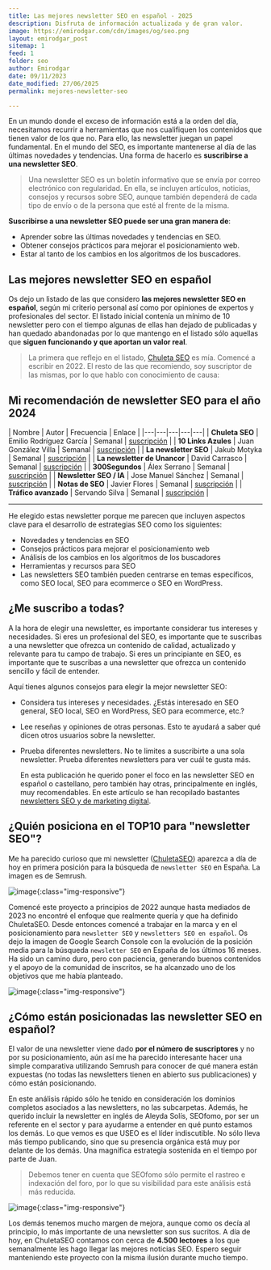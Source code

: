 ```yaml
---
title: Las mejores newsletter SEO en español - 2025
description: Disfruta de información actualizada y de gran valor.
image: https://emirodgar.com/cdn/images/og/seo.png
layout: emirodgar_post
sitemap: 1
feed: 1
folder: seo
author: Emirodgar
date: 09/11/2023
date_modified: 27/06/2025
permalink: mejores-newsletter-seo

---
```


En un mundo donde el exceso de información está a la orden del día, necesitamos recurrir a herramientas que nos cualifiquen los contenidos que tienen valor de los que no. Para ello, las newsletter juegan un papel fundamental.
En el mundo del SEO, es importante mantenerse al día de las últimas novedades y tendencias. Una forma de hacerlo es **suscribirse a una newsletter SEO**.

> Una newsletter SEO es un boletín informativo que se envía por correo electrónico con regularidad. En ella, se incluyen artículos, noticias, consejos y recursos sobre SEO, aunque también dependerá de cada tipo de envío o de la persona que esté al frente de la misma.

**Suscribirse a una newsletter SEO puede ser una gran manera de**:

- Aprender sobre las últimas novedades y tendencias en SEO.
- Obtener consejos prácticos para mejorar el posicionamiento web.
- Estar al tanto de los cambios en los algoritmos de los buscadores.

## Las mejores newsletter SEO en español

Os dejo un listado de las que considero **las mejores newsletter SEO en español**, según mi criterio personal así como por opiniones de expertos y profesionales del sector. El listado inicial contenía un mínimo de 10 newsletter pero con el tiempo algunas de ellas han dejado de publicadas y han quedado abandonadas por lo que mantengo en el listado sólo aquellas que **siguen funcionando y que aportan un valor real**.

> La primera que reflejo en el listado, [Chuleta SEO](https://newsletter.chuletaseo.com) es mía. Comencé a escribir en 2022. El resto de las que recomiendo, soy suscriptor de las mismas, por lo que hablo con conocimiento de causa:

## Mi recomendación de newsletter SEO para el año 2024


| Nombre | Autor | Frecuencia | Enlace |
|---|---|---|---|---|
| **Chuleta SEO** | Emilio Rodríguez García | Semanal | [suscripción](https://newsletter.chuletaseo.com) |
| **10 Links Azules** | Juan González Villa | Semanal | [suscripción](https://useo.es/newsletter-seo/) |
| **La newsletter SEO** | Jakub Motyka | Semanal | [suscripción](https://newsletterseo.com/) |
| **La newsletter de Unancor** | David Carrasco | Semanal | [suscripción](https://www.unancor.com/newsletter-seo/) |
| **300Segundos** | Álex Serrano | Semanal | [suscripción](https://alexserrano.es/300segundos/) |
| **Newsletter SEO / IA** | Jose Manuel Sánchez | Semanal | [suscripción](https://newsletter.jmswebs.com/) |
| **Notas de SEO** | Javier Flores | Semanal | [suscripción]([https://notasdeseo.com/) |
| **Tráfico avanzado** | Servando Silva | Semanal | [suscripción]([https://traficoavanzado.com/]) |


-----

He elegido estas newsletter porque me parecen que incluyen aspectos clave para el desarrollo de estrategias SEO como los siguientes: 

- Novedades y tendencias en SEO
- Consejos prácticos para mejorar el posicionamiento web
- Análisis de los cambios en los algoritmos de los buscadores
- Herramientas y recursos para SEO
- Las newsletters SEO también pueden centrarse en temas específicos, como SEO local, SEO para ecommerce o SEO en WordPress.

## ¿Me suscribo a todas?

A la hora de elegir una newsletter, es importante considerar tus intereses y necesidades. Si eres un profesional del SEO, es importante que te suscribas a una newsletter que ofrezca un contenido de calidad, actualizado y relevante para tu campo de trabajo. 
Si eres un principiante en SEO, es importante que te suscribas a una newsletter que ofrezca un contenido sencillo y fácil de entender.

Aquí tienes algunos consejos para elegir la mejor newsletter SEO:

- Considera tus intereses y necesidades. ¿Estás interesado en SEO general, SEO local, SEO en WordPress, SEO para ecommerce, etc.?
- Lee reseñas y opiniones de otras personas. Esto te ayudará a saber qué dicen otros usuarios sobre la newsletter.
- Prueba diferentes newsletters. No te limites a suscribirte a una sola newsletter. Prueba diferentes newsletters para ver cuál te gusta más.

  En esta publicación he querido poner el foco en las newsletter SEO en español o castellano, pero también hay otras, principalmente en inglés, muy recomendables. En este artículo se han recopilado bastantes [newsletters SEO y de marketing digital](https://chuletaseo.com/newsletter-seo).

## ¿Quién posiciona en el TOP10 para "newsletter SEO"?

Me ha parecido curioso que mi newsletter ([ChuletaSEO](https://newsletter.chuletaseo.com)) aparezca a día de hoy en primera posición para la búsqueda de `newsletter SEO` en España. La imagen es de Semrush.

![image](https://github.com/user-attachments/assets/5524670d-ac17-4780-98f1-cba1edd138b2){:class="img-responsive"}

Comencé este proyecto a principios de 2022 aunque hasta mediados de 2023 no encontré el enfoque que realmente quería y que ha definido ChuletaSEO. Desde entonces comencé a trabajar en la marca y en el posicionamiento para `newsletter SEO` y `newsletters SEO en español`.
Os dejo la imagen de Google Search Console con la evolución de la posición media para la búsqueda `newsletter SEO` en España de los últimos 16 meses. Ha sido un camino duro, pero con paciencia, generando buenos contenidos y el apoyo de la comunidad de inscritos, se ha alcanzado uno de los objetivos que me había planteado.

![image](https://github.com/user-attachments/assets/7a9a15de-1421-49dc-9178-7c9cf90ef8b3){:class="img-responsive"}


## ¿Cómo están posicionadas las newsletter SEO en español?

El valor de una newsletter viene dado **por el número de suscriptores** y no por su posicionamiento, aún así me ha parecido interesante hacer una simple comparativa utilizando Semrush para conocer de qué manera están expuestas (no todas las newsletters tienen en abierto sus publicaciones) y cómo están posicionando.

En este análisis rápido sólo he tenido en consideración los dominios completos asociados a las newsletters, no las subcarpetas. Además, he querido incluir la newsletter en inglés de Aleyda Solís, SEOfomo, por ser un referente en el sector y para ayudarme a entender en qué punto estamos los demás.
Lo que vemos es que USEO es el líder indiscutible. No sólo lleva más tiempo publicando, sino que su presencia orgánica está muy por delante de los demás. Una magnífica estrategia sostenida en el tiempo por parte de Juan.

> Debemos tener en cuenta que SEOfomo sólo permite el rastreo e indexación del foro, por lo que su visibilidad para este análisis está más reducida.

![image](https://github.com/user-attachments/assets/13f7af56-8c47-4be5-af79-eca2cc5818f1){:class="img-responsive"}

Los demás tenemos mucho margen de mejora, aunque como os decía al principio, lo más importante de una newsletter son sus sucritos.
A día de hoy, en ChuletaSEO contamos con cerca de **4.500 lectores** a los que semanalmente les hago llegar las mejores noticias SEO.
Espero seguir manteniendo este proyecto con la misma ilusión durante mucho tiempo.



